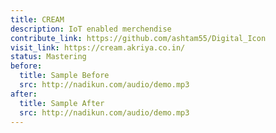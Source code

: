 ```yaml
---
title: CREAM
description: IoT enabled merchendise
contribute_link: https://github.com/ashtam55/Digital_Icon
visit_link: https://cream.akriya.co.in/
status: Mastering
before:
  title: Sample Before
  src: http://nadikun.com/audio/demo.mp3
after:
  title: Sample After
  src: http://nadikun.com/audio/demo.mp3
---
```

